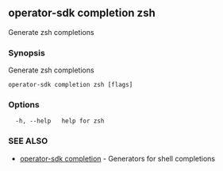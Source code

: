 ## operator-sdk completion zsh

Generate zsh completions

### Synopsis

Generate zsh completions

```
operator-sdk completion zsh [flags]
```

### Options

```
  -h, --help   help for zsh
```

### SEE ALSO

* [operator-sdk completion](operator-sdk_completion.md)	 - Generators for shell completions

